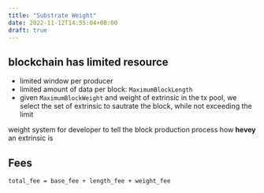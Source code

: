 ```yaml
---
title: "Substrate Weight"
date: 2022-11-12T14:55:04+08:00
draft: true
---
```


## blockchain has limited resource

- limited window per producer
- limited amount of data per block: `MaximumBlockLength`
- given `MaximumBlockWeight` and weight of extrinsic in the tx pool, we select the set of extrinsic to sautrate the block, while not exceeding the limit

weight system for developer to tell the block production process how **hevey** an extrinsic is

## Fees

```
total_fee = base_fee + length_fee + weight_fee
```